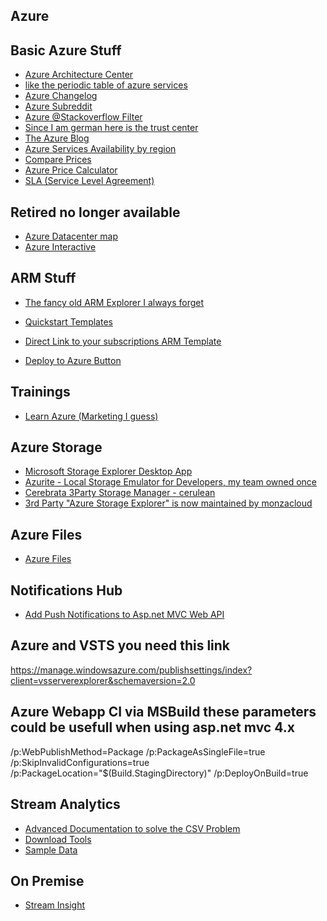 Azure
-----------------------------------------

Basic Azure Stuff
---

- [Azure Architecture Center](https://docs.microsoft.com/en-us/azure/architecture/)
- [like the periodic table of azure services](https://azurecharts.com/overview)
- [Azure Changelog](https://azure.microsoft.com/en-us/updates/)
- [Azure Subreddit](https://www.reddit.com/r/AZURE/)
- [Azure @Stackoverflow Filter](https://stackoverflow.com/questions/tagged/azure)
- [Since I am german here is the trust center](https://www.microsoft.com/en-us/trust-center)
- [The Azure Blog](https://azure.microsoft.com/da-dk/blog/)
- [Azure Services Availability by region](https://azure.microsoft.com/en-us/global-infrastructure/services/?products=all)
- [Compare Prices](https://azureprice.net/)
- [Azure Price Calculator](https://azure.microsoft.com/en-us/pricing/calculator)
- [SLA (Service Level Agreement)](https://azure.microsoft.com/en-us/support/legal/sla/summary/)

Retired no longer available
--
- [Azure Datacenter map](https://azuredatacentermap.azurewebsites.net/)
- [Azure Interactive](https://azureplatform.azurewebsites.net/de-de/)

ARM Stuff
---

- [The fancy old ARM Explorer I always forget](https://resources.azure.com/)
- [Quickstart Templates](https://github.com/Azure/azure-quickstart-templates)
- [Direct Link to your subscriptions ARM Template]()

- [Deploy to Azure Button]()

Trainings
---
- [Learn Azure (Marketing I guess)](https://docs.microsoft.com/en-us/learn/azure/)

Azure Storage
---
- [Microsoft Storage Explorer Desktop App](https://azure.microsoft.com/en-us/features/storage-explorer/#features)
- [Azurite - Local Storage Emulator for Developers, my team owned once](https://github.com/Azure/Azurite)
- [Cerebrata 3Party Storage Manager - cerulean](https://www.cerebrata.com/products/cerulean/features/azure-storage)
- [3rd Party "Azure Storage Explorer" is now maintained by monzacloud](https://monzacloud.com/Azure-Cloud-Explorer/)

Azure Files
--
- [Azure Files](https://www.petri.com/configure-a-file-share-using-azure-files)

Notifications Hub
--
- [Add Push Notifications to Asp.net MVC Web API](https://azure.microsoft.com/en-us/documentation/articles/notification-hubs-aspnet-backend-windows-dotnet-notify-users/)

Azure and VSTS you need this link
--
https://manage.windowsazure.com/publishsettings/index?client=vsserverexplorer&schemaversion=2.0

Azure Webapp CI via MSBuild these parameters could be usefull when using asp.net mvc 4.x 
--
/p:WebPublishMethod=Package /p:PackageAsSingleFile=true /p:SkipInvalidConfigurations=true /p:PackageLocation="$(Build.StagingDirectory)" /p:DeployOnBuild=true


Stream Analytics
---

- [Advanced Documentation to solve the CSV Problem](https://opbuildstorageprod.blob.core.windows.net/output-pdf-files/en-us/Azure.azure-documents/live/stream-analytics.pdf)
- [Download Tools](https://www.microsoft.com/en-us/download/details.aspx?id=54630)
- [Sample Data](https://github.com/Azure/azure-stream-analytics/tree/master/Sample%20Data)

On Premise 
---
- [Stream Insight](https://msdn.microsoft.com/en-us/library/ee362541(v=sql.111).aspx)